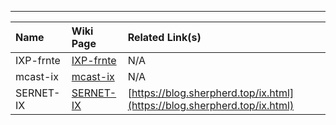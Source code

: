 ---

|Name|Wiki Page|Related Link(s)|
|:---|:---|:---|
|IXP-frnte|[IXP-frnte](IXP-frnte)|N/A|
|mcast-ix|[mcast-ix](/services/mcast-ix.md)|N/A|
|SERNET-IX|[SERNET-IX](/services/SERNET-IX.md)|[https://blog.sherpherd.top/ix.html](https://blog.sherpherd.top/ix.html)|
